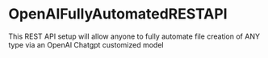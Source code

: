 # OpenAIFullyAutomatedRESTAPI
This REST API setup will allow anyone to fully automate file creation of ANY type via an OpenAI Chatgpt customized model
